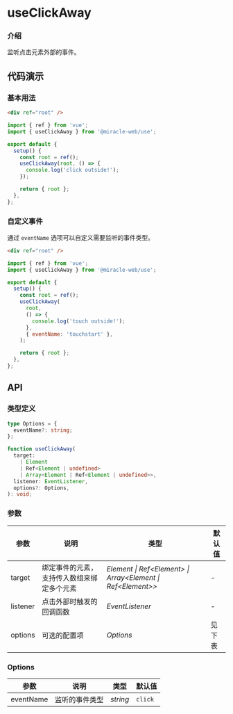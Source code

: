 # useClickAway

### 介绍

监听点击元素外部的事件。

## 代码演示

### 基本用法

```html
<div ref="root" />
```

```js
import { ref } from 'vue';
import { useClickAway } from '@miracle-web/use';

export default {
  setup() {
    const root = ref();
    useClickAway(root, () => {
      console.log('click outside!');
    });

    return { root };
  },
};
```

### 自定义事件

通过 `eventName` 选项可以自定义需要监听的事件类型。

```html
<div ref="root" />
```

```js
import { ref } from 'vue';
import { useClickAway } from '@miracle-web/use';

export default {
  setup() {
    const root = ref();
    useClickAway(
      root,
      () => {
        console.log('touch outside!');
      },
      { eventName: 'touchstart' },
    );

    return { root };
  },
};
```

## API

### 类型定义

```ts
type Options = {
  eventName?: string;
};

function useClickAway(
  target:
    | Element
    | Ref<Element | undefined>
    | Array<Element | Ref<Element | undefined>>,
  listener: EventListener,
  options?: Options,
): void;
```

### 参数

| 参数 | 说明 | 类型 | 默认值 |
| --- | --- | --- | --- |
| target | 绑定事件的元素，支持传入数组来绑定多个元素 | _Element \| Ref\<Element> \| Array\<Element \| Ref\<Element>>_ | - |
| listener | 点击外部时触发的回调函数 | _EventListener_ | - |
| options | 可选的配置项 | _Options_ | 见下表 |

### Options

| 参数      | 说明           | 类型     | 默认值  |
| --------- | -------------- | -------- | ------- |
| eventName | 监听的事件类型 | _string_ | `click` |
